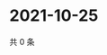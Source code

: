 # 2021-10-25

共 0 条

<!-- BEGIN WEIBO -->
<!-- 最后更新时间 Mon Oct 25 2021 16:01:04 GMT+0800 (China Standard Time) -->

<!-- END WEIBO -->
